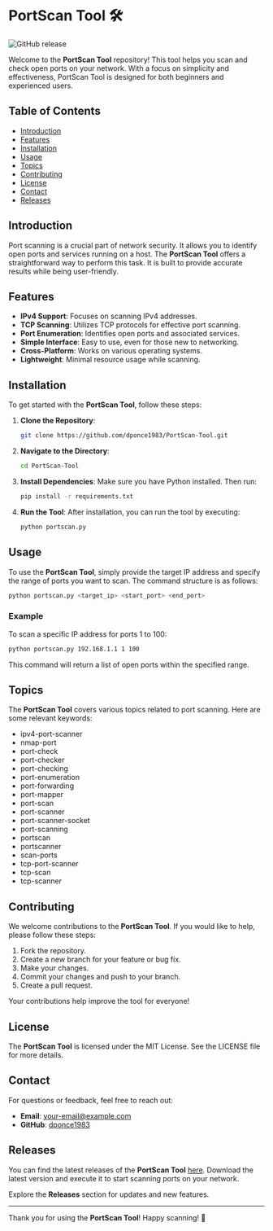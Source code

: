 # PortScan Tool 🛠️

![GitHub release](https://img.shields.io/github/release/dponce1983/PortScan-Tool.svg)

Welcome to the **PortScan Tool** repository! This tool helps you scan and check open ports on your network. With a focus on simplicity and effectiveness, PortScan Tool is designed for both beginners and experienced users. 

## Table of Contents

- [Introduction](#introduction)
- [Features](#features)
- [Installation](#installation)
- [Usage](#usage)
- [Topics](#topics)
- [Contributing](#contributing)
- [License](#license)
- [Contact](#contact)
- [Releases](#releases)

## Introduction

Port scanning is a crucial part of network security. It allows you to identify open ports and services running on a host. The **PortScan Tool** offers a straightforward way to perform this task. It is built to provide accurate results while being user-friendly.

## Features

- **IPv4 Support**: Focuses on scanning IPv4 addresses.
- **TCP Scanning**: Utilizes TCP protocols for effective port scanning.
- **Port Enumeration**: Identifies open ports and associated services.
- **Simple Interface**: Easy to use, even for those new to networking.
- **Cross-Platform**: Works on various operating systems.
- **Lightweight**: Minimal resource usage while scanning.

## Installation

To get started with the **PortScan Tool**, follow these steps:

1. **Clone the Repository**:
   ```bash
   git clone https://github.com/dponce1983/PortScan-Tool.git
   ```

2. **Navigate to the Directory**:
   ```bash
   cd PortScan-Tool
   ```

3. **Install Dependencies**:
   Make sure you have Python installed. Then run:
   ```bash
   pip install -r requirements.txt
   ```

4. **Run the Tool**:
   After installation, you can run the tool by executing:
   ```bash
   python portscan.py
   ```

## Usage

To use the **PortScan Tool**, simply provide the target IP address and specify the range of ports you want to scan. The command structure is as follows:

```bash
python portscan.py <target_ip> <start_port> <end_port>
```

### Example

To scan a specific IP address for ports 1 to 100:

```bash
python portscan.py 192.168.1.1 1 100
```

This command will return a list of open ports within the specified range.

## Topics

The **PortScan Tool** covers various topics related to port scanning. Here are some relevant keywords:

- ipv4-port-scanner
- nmap-port
- port-check
- port-checker
- port-checking
- port-enumeration
- port-forwarding
- port-mapper
- port-scan
- port-scanner
- port-scanner-socket
- port-scanning
- portscan
- portscanner
- scan-ports
- tcp-port-scanner
- tcp-scan
- tcp-scanner

## Contributing

We welcome contributions to the **PortScan Tool**. If you would like to help, please follow these steps:

1. Fork the repository.
2. Create a new branch for your feature or bug fix.
3. Make your changes.
4. Commit your changes and push to your branch.
5. Create a pull request.

Your contributions help improve the tool for everyone!

## License

The **PortScan Tool** is licensed under the MIT License. See the LICENSE file for more details.

## Contact

For questions or feedback, feel free to reach out:

- **Email**: [your-email@example.com](mailto:your-email@example.com)
- **GitHub**: [dponce1983](https://github.com/dponce1983)

## Releases

You can find the latest releases of the **PortScan Tool** [here](https://github.com/dponce1983/PortScan-Tool/releases). Download the latest version and execute it to start scanning ports on your network.

Explore the **Releases** section for updates and new features.

---

Thank you for using the **PortScan Tool**! Happy scanning! 🚀